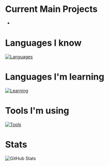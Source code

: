 # Current Main Projects
- 
  
# Languages I know
  
[![Languages](https://skillicons.dev/icons?i=arduino,latex,ruby,css,html)](https://skillicons.dev)<br/>

# Languages I'm learning
  
[![Learning](https://skillicons.dev/icons?i=js,java,php,py)](https://skillicons.dev)<br/>

# Tools I'm using
  
[![Tools](https://skillicons.dev/icons?i=idea,cloudflare,docker,figma,mysql,nodejs,rails,vscode)](https://skillicons.dev)<br/>


# Stats
  
![GitHub Stats](https://github-readme-stats.vercel.app/api?username=D-Alessian&show_icons=true&theme=dark&count_private=true&include_all_commits=true&hide_border=true)
